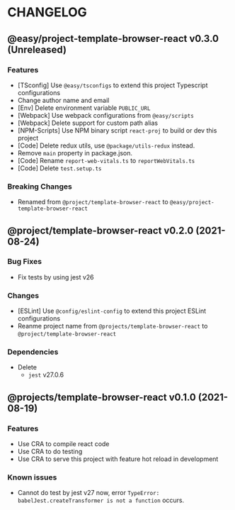 # CHANGELOG
## @easy/project-template-browser-react v0.3.0 (Unreleased)
### Features

- [TSconfig] Use `@easy/tsconfigs` to extend this project Typescript configurations
- Change author name and email
- [Env] Delete environment variable `PUBLIC_URL`
- [Webpack] Use webpack configurations from `@easy/scripts`
- [Webpack] Delete support for custom path alias
- [NPM-Scripts] Use NPM binary script `react-proj` to build or dev this project
- [Code] Delete redux utils, use `@package/utils-redux` instead.
- Remove `main` property in package.json.
- [Code] Rename `report-web-vitals.ts` to `reportWebVitals.ts`
- [Code] Delete `test.setup.ts`

### Breaking Changes

- Renamed from `@project/template-browser-react` to `@easy/project-template-browser-react`

## @project/template-browser-react v0.2.0 (2021-08-24)
### Bug Fixes

- Fix tests by using jest v26

### Changes

- [ESLint] Use `@config/eslint-config` to extend this project ESLint configurations
- Reanme project name from `@projects/template-browser-react` to `@project/template-browser-react`

### Dependencies

- Delete
    - `jest`    v27.0.6

## @projects/template-browser-react v0.1.0 (2021-08-19)
### Features

- Use CRA to compile react code
- Use CRA to do testing
- Use CRA to serve this project with feature hot reload in development

### Known issues

- Cannot do test by jest v27 now, error `TypeError: babelJest.createTransformer is not a function` occurs.
